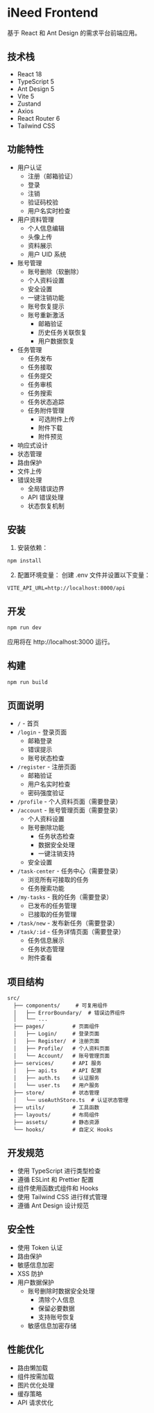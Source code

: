 # iNeed Frontend

基于 React 和 Ant Design 的需求平台前端应用。

## 技术栈

- React 18
- TypeScript 5
- Ant Design 5
- Vite 5
- Zustand
- Axios
- React Router 6
- Tailwind CSS

## 功能特性

- 用户认证
  - 注册（邮箱验证）
  - 登录
  - 注销
  - 验证码校验
  - 用户名实时检查
- 用户资料管理
  - 个人信息编辑
  - 头像上传
  - 资料展示
  - 用户 UID 系统
- 账号管理
  - 账号删除（软删除）
  - 个人资料设置
  - 安全设置
  - 一键注销功能
  - 账号恢复提示
  - 账号重新激活
    - 邮箱验证
    - 历史任务关联恢复
    - 用户数据恢复
- 任务管理
  - 任务发布
  - 任务接取
  - 任务提交
  - 任务审核
  - 任务搜索
  - 任务状态追踪
  - 任务附件管理
    - 可选附件上传
    - 附件下载
    - 附件预览
- 响应式设计
- 状态管理
- 路由保护
- 文件上传
- 错误处理
  - 全局错误边界
  - API 错误处理
  - 状态恢复机制

## 安装

1. 安装依赖：

```bash
npm install
```

2. 配置环境变量：
创建 .env 文件并设置以下变量：
```
VITE_API_URL=http://localhost:8000/api
```

## 开发

```bash
npm run dev
```

应用将在 http://localhost:3000 运行。

## 构建

```bash
npm run build
```

## 页面说明

- `/` - 首页
- `/login` - 登录页面
  - 邮箱登录
  - 错误提示
  - 账号状态检查
- `/register` - 注册页面
  - 邮箱验证
  - 用户名实时检查
  - 密码强度验证
- `/profile` - 个人资料页面（需要登录）
- `/account` - 账号管理页面（需要登录）
  - 个人资料设置
  - 账号删除功能
    - 任务状态检查
    - 数据安全处理
    - 一键注销支持
  - 安全设置
- `/task-center` - 任务中心（需要登录）
  - 浏览所有可接取的任务
  - 任务搜索功能
- `/my-tasks` - 我的任务（需要登录）
  - 已发布的任务管理
  - 已接取的任务管理
- `/task/new` - 发布新任务（需要登录）
- `/task/:id` - 任务详情页面（需要登录）
  - 任务信息展示
  - 任务状态管理
  - 附件查看

## 项目结构

```
src/
  ├── components/     # 可复用组件
  │   ├── ErrorBoundary/  # 错误边界组件
  │   └── ...
  ├── pages/         # 页面组件
  │   ├── Login/     # 登录页面
  │   ├── Register/  # 注册页面
  │   ├── Profile/   # 个人资料页面
  │   └── Account/   # 账号管理页面
  ├── services/      # API 服务
  │   ├── api.ts     # API 配置
  │   ├── auth.ts    # 认证服务
  │   └── user.ts    # 用户服务
  ├── store/         # 状态管理
  │   └── useAuthStore.ts  # 认证状态管理
  ├── utils/         # 工具函数
  ├── layouts/       # 布局组件
  ├── assets/        # 静态资源
  └── hooks/         # 自定义 Hooks
```

## 开发规范

- 使用 TypeScript 进行类型检查
- 遵循 ESLint 和 Prettier 配置
- 组件使用函数式组件和 Hooks
- 使用 Tailwind CSS 进行样式管理
- 遵循 Ant Design 设计规范

## 安全性

- 使用 Token 认证
- 路由保护
- 敏感信息加密
- XSS 防护
- 用户数据保护
  - 账号删除时数据安全处理
    - 清除个人信息
    - 保留必要数据
    - 支持账号恢复
  - 敏感信息加密存储

## 性能优化

- 路由懒加载
- 组件按需加载
- 图片优化处理
- 缓存策略
- API 请求优化
